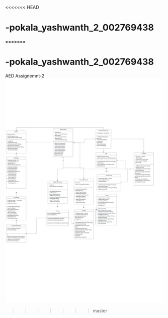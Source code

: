 <<<<<<< HEAD
# -pokala_yashwanth_2_002769438
=======
# -pokala_yashwanth_2_002769438
AED Assignemnt-2
![](class%20diagram.jpg)
>>>>>>> master
